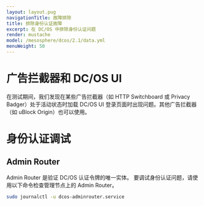 ```yaml
---
layout: layout.pug
navigationTitle: 故障排除
title: 排除身份认证故障 
excerpt: 在 DC/OS 中排除身份认证问题
render: mustache
model: /mesosphere/dcos/2.1/data.yml
menuWeight: 50
---
```

# 广告拦截器和 DC/OS UI

在测试期间，我们发现在某些广告拦截器（如 HTTP Switchboard 或 Privacy Badger）处于活动状态时加载 DC/OS UI 登录页面时出现问题。其他广告拦截器（如 uBlock Origin）也可以使用。

# 身份认证调试

## Admin Router

Admin Router 是验证 DC/OS 认证令牌的唯一实体。
要调试身份认证问题，请使用以下命令检查管理节点上的 Admin Router。

```bash
sudo journalctl -u dcos-adminrouter.service
```
